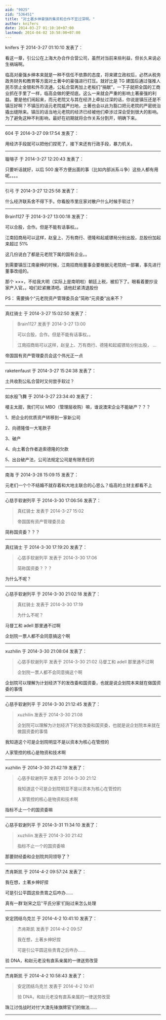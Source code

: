 ```yaml
---
aid: "9025"
zid: "536451"
title: "对土著乡绅豪强的集资和合作不宜过深啊。"
author: knifers
date: 2014-03-27 01:10:10+07:00
lastmod: 2014-04-02 10:58:00+07:00
---
```


knifers 于 2014-3-27 01:10:10 发表了：

看这一章，引公公在上海大办合作合营公司，虽然对当前来些利益，但长久来说必生祸端啊。

临高对豪强乡绅本来就是一种不信任不依靠的态度，将来建立政权后，必然从税务政务财务和教育等方面对土著中的豪强进行打压。就好比是 TG 建国后通过强推人民币禁止金银和外币流通，公私合营再加上老板们“捐献”，一下子就把全国的工商业抓在手里了一样，临高会做的更彻底。这么一来就会严重的影响土著豪强的利益。要是他们闹起来，而元老院又与其在经济上牵扯过深的话，你说是镇压还是不镇压好啊？不镇压的话元老院威严扫地，土著也会以此为豁口把元老院的严密统治撬出缝隙来。镇压的话当地元老院的经济已经被他们牵涉过深会受到很大的影响。为了避免这种不利影响，最好在初期就将合作关系分割开，明确下来。

---

604 于 2014-3-27 09:17:54 发表了：

用经济手段就可以把他们捏死了，接下来还有行政手段，暴力机关。

---

璇瑢子 于 2014-3-27 12:20:43 发表了：

只要听话就好，以后 500 废不方便出面的事（比如内部派系斗争）这些人都有用呢。。。。

---

引弓 于 2014-3-27 12:25:58 发表了：

什么经济联系舍不得下手。你看股市里庄家对散户什么时候手软过？

---

Brain1127 于 2014-3-27 13:00:18 发表了：

可以合股，合作。但是不能有话事权。。

江南招商局可以这样，赵皇上、万有商行、德隆和起威镖局分别出股，总股份加起来超过 51%

这几份说白了都是元老院下属的国有企业。。

到需要镇压江南豪绅的时候，江南招商局董事会要根据元老院统一部署，事先进行董事改组的。

那个 ×××，不给我大明（实际上是南明啦）朝廷上税，被扣下了。眼看着要抄没家产入官。。咱们赶紧撇清吧。请他赶紧清退股份

PS： 需要搞个“元老院资产管理委员会”简称“元资委”出来不？

---

真红骑士 于 2014-3-27 15:02:50 发表了：

> Brain1127 发表于 2014-3-27 13:00
>
> 可以合股，合作。但是不能有话事权。。
>
> 江南招商局可以这样，赵皇上、万有商行、德隆和起威镖局分别出股， ...

帝国国有资产管理委员会这个伟光正一点

---

raketenfaust 于 2014-3-27 15:24:38 发表了：

土共收割公私合营时又何尝手软过？

---

如水般飞舞 于 2014-3-27 23:34:40 发表了：

楼主太甜，我们可以 MBO（管理层收购）嘛，谁说澳宋企业不能破产？？？

1、把企业的优质资产转移到一家新公司

2、向德隆借一大笔款子

3、破产

4、向土著合作者追索德隆的欠款

5、出台破产法，公司法规定公司是有限责任的

---

南海 于 2014-3-28 15:09:15 发表了：

元老们一个个不结婚不就存着和大地主联合的心思么？临高的土财主都看不上

---

心慈手软谢列平 于 2014-3-30 17:06:56 发表了：

> 真红骑士 发表于 2014-3-27 15:02
>
> 帝国国有资产管理委员会

简称国资委？？？

---

真红骑士 于 2014-3-30 17:19:20 发表了：

> 心慈手软谢列平 发表于 2014-3-30 17:06
>
> 简称国资委？？？

为什么不呢？

---

心慈手软谢列平 于 2014-3-30 21:02:18 发表了：

> 真红骑士 发表于 2014-3-30 17:19
>
> 为什么不呢？

马督工和 adell 那里通不过啊

企划院一票人都不会同意搞这个啊

---

xuzhilin 于 2014-3-30 21:08:04 发表了：

> 心慈手软谢列平 发表于 2014-3-30 21:02 马督工和 adell 那里通不过啊
>
> 企划院一票人都不会同意搞这个啊

企划院可以理解为计划经济下的发改委和国资委，也就是说企划院本来就在做国资委的事情

---

心慈手软谢列平 于 2014-3-30 21:12:45 发表了：

> xuzhilin 发表于 2014-3-30 21:08
>
> 企划院可以理解为计划经济下的发改委和国资委，也就是说企划院本来就在做国资委的事情

我知道这个可是企划院明显不是以资本为核心在管控的

人家管控的核心是物资和技术啊

---

xuzhilin 于 2014-3-30 21:42:19 发表了：

> 心慈手软谢列平 发表于 2014-3-30 21:12
>
> 我知道这个可是企划院明显不是以资本为核心在管控的
>
> 人家管控的核心是物资和技术啊

指标不止一个的国资委嘛

---

心慈手软谢列平 于 2014-3-31 11:34:10 发表了：

> xuzhilin 发表于 2014-3-30 21:42
>
> 指标不止一个的国资委嘛

那要财经委和企划院共同领导了？

---

杰肯斯凯 于 2014-4-2 09:57:24 发表了：

我在想，土著乡绅好捏

可是引公平圆这些贵胄之后咋办……

真有一群‘赵宋之后’‘平氏分家’们贴过来怎么处理

---

安定团结鸟克兰 于 2014-4-2 10:41:10 发表了：

> 杰肯斯凯 发表于 2014-4-2 09:57
>
> 我在想，土著乡绅好捏
>
> 可是引公平圆这些贵胄之后咋办……

验 DNA，和赵元老没有直系亲属的一律送劳改营

---

杰肯斯凯 于 2014-4-2 10:58:43 发表了：

> 安定团结鸟克兰 发表于 2014-4-2 10:41
>
> 验 DNA，和赵元老没有直系亲属的一律送劳改营

珠江讨伐战时对付‘大澳先锋旗牌官’们的做法……

---
